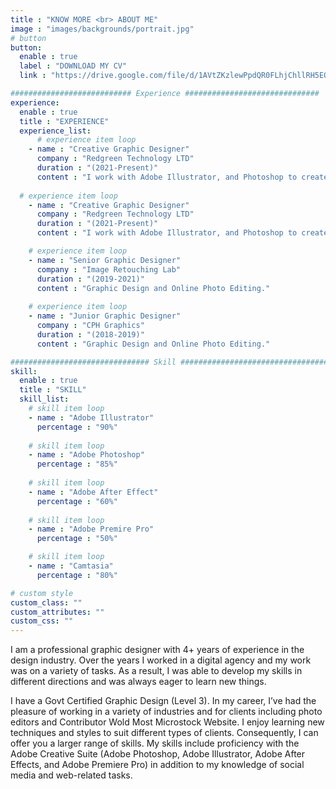 ```yaml
---
title : "KNOW MORE <br> ABOUT ME"
image : "images/backgrounds/portrait.jpg"
# button
button:
  enable : true
  label : "DOWNLOAD MY CV"
  link : "https://drive.google.com/file/d/1AVtZKzlewPpdQR0FLhjChllRH5EQ0rGY/view?usp=sharing"

########################### Experience ##############################
experience:
  enable : true
  title : "EXPERIENCE"
  experience_list:
      # experience item loop
    - name : "Creative Graphic Designer"
      company : "Redgreen Technology LTD"
      duration : "(2021-Present)"
      content : "I work with Adobe Illustrator, and Photoshop to create Design."
      
  # experience item loop
    - name : "Creative Graphic Designer"
      company : "Redgreen Technology LTD"
      duration : "(2021-Present)"
      content : "I work with Adobe Illustrator, and Photoshop to create Design."

    # experience item loop
    - name : "Senior Graphic Designer"
      company : "Image Retouching Lab"
      duration : "(2019-2021)"
      content : "Graphic Design and Online Photo Editing."
   
    # experience item loop
    - name : "Junior Graphic Designer"
      company : "CPH Graphics"
      duration : "(2018-2019)"
      content : "Graphic Design and Online Photo Editing."

############################### Skill #################################
skill:
  enable : true
  title : "SKILL"
  skill_list:
    # skill item loop
    - name : "Adobe Illustrator"
      percentage : "90%"
      
    # skill item loop
    - name : "Adobe Photoshop"
      percentage : "85%"
      
    # skill item loop
    - name : "Adobe After Effect"
      percentage : "60%"
      
    # skill item loop
    - name : "Adobe Premire Pro"
      percentage : "50%"

    # skill item loop
    - name : "Camtasia"
      percentage : "80%"

# custom style
custom_class: "" 
custom_attributes: "" 
custom_css: ""
---
```


I am a professional graphic designer with 4+ years of experience in the design industry. Over the years I worked in a digital agency and my work was on a variety of tasks. As a result, I was able to develop my skills in different directions and was always eager to learn new things.

I have a Govt Certified Graphic Design (Level 3). In my career, I’ve had the pleasure of working in a variety of industries and for clients including photo editors and Contributor Wold Most Microstock Website. I enjoy learning new techniques and styles to suit different types of clients. Consequently, I can offer you a larger range of skills. My skills include proficiency with the Adobe Creative Suite (Adobe Photoshop, Adobe Illustrator, Adobe After Effects, and Adobe Premiere Pro) in addition to my knowledge of social media and web-related tasks.

